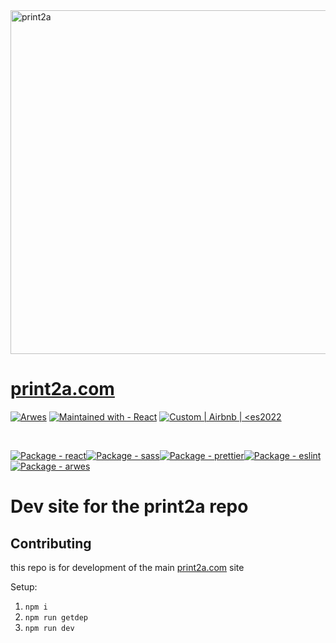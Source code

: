 <img width="550" src="https://raw.githubusercontent.com/MSFTserver/print2a.com/main/src/images/NotFound.gif" alt="print2a">

# [print2a.com](https://print2a.com)

<a href="https://www.npmjs.com/package/arwes"><img src="https://img.shields.io/static/v1?label=Powered+by&message=Arwes&color=lightblue&logo=Circle&logoColor=blue" alt="Arwes"></a>
<a href="https://www.npmjs.com/package/react"><img src="https://img.shields.io/static/v1?label=Maintained+with&message=React&color=2ea44f&logo=React" alt="Maintained with - React"></a>
<a href="https://github.com/imaginary-cloud/eslint-config-react"><img src="https://img.shields.io/static/v1?label=Code+Style&message=Custom+%7C+Airbnb+%7C+%3Ces2022&color=red" alt="Custom | Airbnb | &lt;es2022"></a>

<br>

<a href="https://www.npmjs.com/package/react"><img src="https://img.shields.io/github/package-json/dependency-version/MSFTserver/print2a.com-dev/react?color=blue" alt="Package - react"></a><a href="https://www.npmjs.com/package/sass"><img src="https://img.shields.io/github/package-json/dependency-version/MSFTserver/print2a.com-dev/sass?color=blue" alt="Package - sass"></a><a href="https://www.npmjs.com/package/prettier"><img src="https://img.shields.io/github/package-json/dependency-version/MSFTserver/print2a.com-dev/dev/prettier?color=blue" alt="Package - prettier"></a><a href="https://www.npmjs.com/package/eslint"><img src="https://img.shields.io/github/package-json/dependency-version/MSFTserver/print2a.com-dev/dev/eslint?color=blue" alt="Package - eslint"></a><a href="https://www.npmjs.com/package/arwes"><img src="https://img.shields.io/github/package-json/dependency-version/MSFTserver/print2a.com-dev/arwes?color=blue" alt="Package - arwes"></a>

# Dev site for the print2a repo

## Contributing

this repo is for development of the main [print2a.com](https://github.com/MSFTserver/print2a.com) site

Setup:

1. `npm i`
2. `npm run getdep`
3. `npm run dev`

